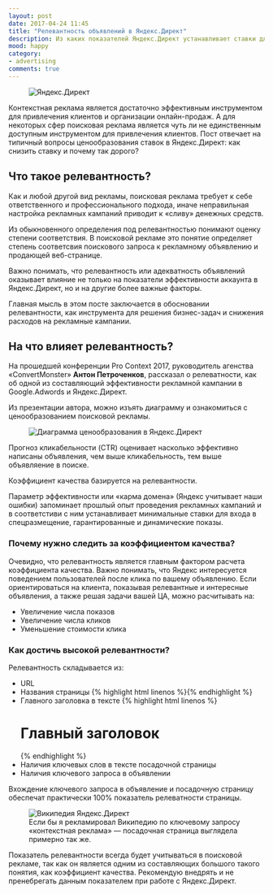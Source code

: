 ```yaml
---
layout: post
date: 2017-04-24 11:45
title: "Релевантность объявлений в Яндекс.Директ"
description: Из каких показателей Яндекс.Директ устанавливает ставки для ключевых запросов в поисковой рекламе? Понятие коэффициента качества в контекстной рекламе. 
mood: happy
category:
- advertising
comments: true
---
```


<figure>
    <img src="http://dubkov.xyz/assets/img/direct.jpg" alt="Яндекс.Директ" />
</figure>

Контекстная реклама является достаточно эффективным инструментом для привлечения клиентов и организации онлайн-продаж. А для некоторых сфер поисковая реклама является чуть ли не единственным доступным
инструментом для привлечения клиентов. Пост отвечает на типичный вопросы ценообразования ставок в Яндекс.Директ: как снизить ставку и почему так дорого?

<!--more-->

## Что такое релевантность?

Как и любой другой вид рекламы, поисковая реклама требует к себе ответственного и профессионального подхода, иначе неправильная настройка рекламных кампаний приводит к «сливу» денежных средств. 

Из обыкновенного определения под релевантностью понимают оценку степени соответствия. В поисковой рекламе это понятие определяет степень соответсвия поискового запроса к рекламному объявлению и продающей веб-странице.

Важно понимать, что релевантность или адекватность объявлений оказывает влияние не только на показатели эффективности аккаунта в Яндекс.Директ, но и на другие более важные факторы.  

Главная мысль в этом посте заключается в обосновании релевантности, как инструмента для решения бизнес-задач и снижения расходов на рекламные кампании. 

## На что влияет релевантность?

На прошедшей конференции Pro Context 2017, руководитель агенства «ConvertMonster» <b>Антон Петроченков</b>, рассказал о релеватности, как об одной из составляющий эффективности рекламной кампании в Google.Adwords и Яндекс.Директ.

Из презентации автора, можно изъять диаграмму и ознакомиться с ценообразованием поисковой рекламы.

<figure>
    <img src="http://dubkov.xyz/assets/img/diagramma-tseny.png" alt="Диаграмма ценообразования в Яндекс.Директ" />
</figure>

Прогноз кликабельности (CTR) оценивает насколько эффективно написаны объявления, чем выше кликабельность, тем выше объявляение в поиске.

Коэффициент качества базируется на релевантности. 

Параметр эффективности или «карма домена» (Яндекс учитывает наши ошибки) запоминает прошлый опыт проведения рекламных кампаний и 
в соответстиви с ним устанавливает минимальные ставки для входа в спецразмещение, гарантированные и динамические показы.

### Почему нужно следить за коэффициентом качества?

Очевидно, что релевантность является главным фактором расчета коэффициента качества. Важно понимать, что Яндекс интересуется поведением пользователей после клика по вашему объявлению.
Если ориентироваться на клиента, показывая релевантные и интересные объявления, а также решая задачи вашей ЦА, можно расчитывать на:

* Увеличение числа показов
* Увеличение числа кликов
* Уменьшение стоимости клика

### Как достичь высокой релевантности?

Релевантность складывается из:

* URL
* Названия страницы {% highlight html linenos %}<title>Название страницы</title>{% endhighlight %}
* Главного заголовка в тексте {% highlight html linenos %}<h1>Главный заголовок</h1>{% endhighlight %}
* Наличия ключевых слов в тексте посадочной страницы
* Наличия ключевого запроса в объявлении

Вхождение ключевого запроса в объявление и посадочную страницу обеспечат практически 100% показатель релеватности страницы.

<figure>
    <img src="http://dubkov.xyz/assets/img/example-wiki.png" alt="Википедия Яндекс.Директ" />
    <figcaption>Если бы я рекламировал Википедию по ключевому запросу «контекстная реклама» — посадочная страница выглядела примерно так же.</figcaption>
</figure>

Показатель релевантности всегда будет учитываться в поисковой рекламе, так как он является одним из составляющих большого такого понятия, как коэффициент качества. Рекомендую внедрять и не пренебрегать данным показателем при работе с Яндекс.Директ.